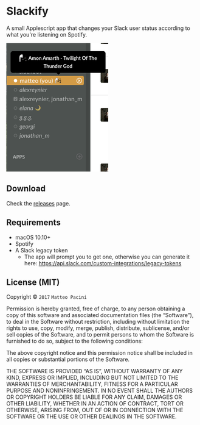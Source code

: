 
# Slackify

A small Applescript app that changes your Slack user status according to what you're listening on Spotify.

![img](images/1.png)

## Download

Check the [releases](https://github.com/Zi0P4tch0/Slackify/releases) page.

## Requirements

- macOS 10.10+
- Spotify
- A Slack legacy token
  - The app will prompt you to get one, otherwise you can generate it here: https://api.slack.com/custom-integrations/legacy-tokens

## License (MIT)

Copyright © `2017` `Matteo Pacini`

Permission is hereby granted, free of charge, to any person
obtaining a copy of this software and associated documentation
files (the “Software”), to deal in the Software without
restriction, including without limitation the rights to use,
copy, modify, merge, publish, distribute, sublicense, and/or sell
copies of the Software, and to permit persons to whom the
Software is furnished to do so, subject to the following
conditions:

The above copyright notice and this permission notice shall be
included in all copies or substantial portions of the Software.

THE SOFTWARE IS PROVIDED “AS IS”, WITHOUT WARRANTY OF ANY KIND,
EXPRESS OR IMPLIED, INCLUDING BUT NOT LIMITED TO THE WARRANTIES
OF MERCHANTABILITY, FITNESS FOR A PARTICULAR PURPOSE AND
NONINFRINGEMENT. IN NO EVENT SHALL THE AUTHORS OR COPYRIGHT
HOLDERS BE LIABLE FOR ANY CLAIM, DAMAGES OR OTHER LIABILITY,
WHETHER IN AN ACTION OF CONTRACT, TORT OR OTHERWISE, ARISING
FROM, OUT OF OR IN CONNECTION WITH THE SOFTWARE OR THE USE OR
OTHER DEALINGS IN THE SOFTWARE.
